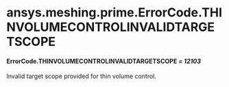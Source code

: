 <a id="ansys-meshing-prime-errorcode-thinvolumecontrolinvalidtargetscope"></a>

# ansys.meshing.prime.ErrorCode.THINVOLUMECONTROLINVALIDTARGETSCOPE

<a id="ansys.meshing.prime.ErrorCode.THINVOLUMECONTROLINVALIDTARGETSCOPE"></a>

#### ErrorCode.THINVOLUMECONTROLINVALIDTARGETSCOPE *= 12103*

Invalid target scope provided for thin volume control.

<!-- !! processed by numpydoc !! -->
